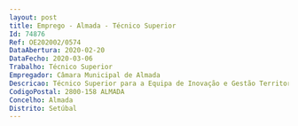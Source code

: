 ```yaml
--- 
layout: post
title: Emprego - Almada - Técnico Superior
Id: 74876
Ref: OE202002/0574
DataAbertura: 2020-02-20
DataFecho: 2020-03-06
Trabalho: Técnico Superior
Empregador: Câmara Municipal de Almada
Descricao: Técnico Superior para a Equipa de Inovação e Gestão Territorial (Engenharia Geográfica Território Geografia  Ambiente) Experiência nas áreas   Sistemas de Informação Geográfica  Cartografia  Estatísticas dados estatísticos
CodigoPostal: 2800-158 ALMADA
Concelho: Almada
Distrito: Setúbal
--- 
```

